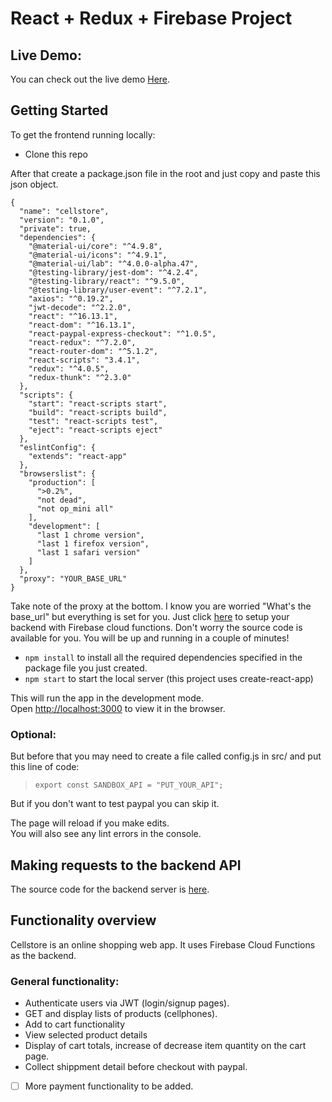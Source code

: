 # **React + Redux + Firebase Project**

## **Live Demo:**

You can check out the live demo [Here](https://cellstore-a0a6c.web.app/).

## **Getting Started**

To get the frontend running locally:

- Clone this repo

After that create a package.json file in the root and just copy and paste this json object.

```
{
  "name": "cellstore",
  "version": "0.1.0",
  "private": true,
  "dependencies": {
    "@material-ui/core": "^4.9.8",
    "@material-ui/icons": "^4.9.1",
    "@material-ui/lab": "^4.0.0-alpha.47",
    "@testing-library/jest-dom": "^4.2.4",
    "@testing-library/react": "^9.5.0",
    "@testing-library/user-event": "^7.2.1",
    "axios": "^0.19.2",
    "jwt-decode": "^2.2.0",
    "react": "^16.13.1",
    "react-dom": "^16.13.1",
    "react-paypal-express-checkout": "^1.0.5",
    "react-redux": "^7.2.0",
    "react-router-dom": "^5.1.2",
    "react-scripts": "3.4.1",
    "redux": "^4.0.5",
    "redux-thunk": "^2.3.0"
  },
  "scripts": {
    "start": "react-scripts start",
    "build": "react-scripts build",
    "test": "react-scripts test",
    "eject": "react-scripts eject"
  },
  "eslintConfig": {
    "extends": "react-app"
  },
  "browserslist": {
    "production": [
      ">0.2%",
      "not dead",
      "not op_mini all"
    ],
    "development": [
      "last 1 chrome version",
      "last 1 firefox version",
      "last 1 safari version"
    ]
  },
  "proxy": "YOUR_BASE_URL"
}
```

Take note of the proxy at the bottom. I know you are worried "What's the base_url" but everything is set for you. Just click [here](https://github.com/handrykanda/react-online-shop-backend) to setup your backend with Firebase cloud functions. Don't worry the source code is available for you. You will be up and running in a couple of minutes!

- `npm install` to install all the required dependencies specified in the package file you just created.
- `npm start` to start the local server (this project uses create-react-app)

This will run the app in the development mode.<br />
Open [http://localhost:3000](http://localhost:3000) to view it in the browser.

### Optional:

But before that you may need to create a file called config.js in src/ and put this line of code:

> `export const SANDBOX_API = "PUT_YOUR_API";`

But if you don't want to test paypal you can skip it.

The page will reload if you make edits.<br />
You will also see any lint errors in the console.

## **Making requests to the backend API**

The source code for the backend server is [here](https://github.com/handrykanda/react-online-shop-backend).

## **Functionality overview**

Cellstore is an online shopping web app. It uses Firebase Cloud Functions as the backend.

### **General functionality:**

- Authenticate users via JWT (login/signup pages).
- GET and display lists of products (cellphones).
- Add to cart functionality
- View selected product details
- Display of cart totals, increase of decrease item quantity on the cart page.
- Collect shippment detail before checkout with paypal.
- [ ] More payment functionality to be added.
